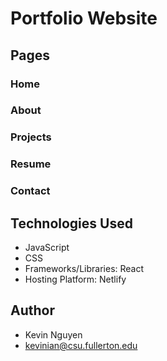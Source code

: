 # Portfolio Website

## Pages

### Home

### About

### Projects

### Resume

### Contact

## Technologies Used
- JavaScript
- CSS
- Frameworks/Libraries: React
- Hosting Platform: Netlify

## Author
- Kevin Nguyen
- kevinian@csu.fullerton.edu
